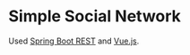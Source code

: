 # Simple Social Network


Used [Spring Boot REST](https://spring.io/) and [Vue.js](https://vuejs.org/).
